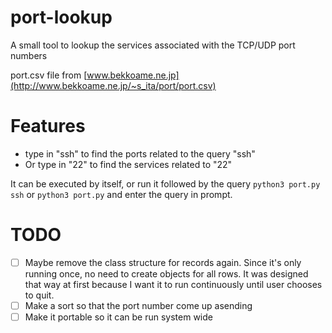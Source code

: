 # port-lookup
A small tool to lookup the services associated with the TCP/UDP port numbers

port.csv file from [www.bekkoame.ne.jp](http://www.bekkoame.ne.jp/~s_ita/port/port.csv)

# Features

- type in "ssh" to find the ports related to the query "ssh"
- Or type in "22" to find the services related to "22"

It can be executed by itself, or run it followed by the query
`python3 port.py ssh` or `python3 port.py` and enter the query in prompt.


# TODO

- [ ] Maybe remove the class structure for records again. Since it's only running once, no need to create objects for all rows. It was designed that way at first because I want it to run continuously until user chooses to quit.
- [ ] Make a sort so that the port number come up asending
- [ ] Make it portable so it can be run system wide
